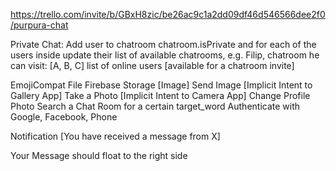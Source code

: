 https://trello.com/invite/b/GBxH8zic/be26ac9c1a2dd09df46d546566dee2f0/purpura-chat

Private Chat:
Add user to chatroom
chatroom.isPrivate and for each of the users inside update their list of available chatrooms, e.g.
Filip, chatroom he can visit: [A, B, C]
list of online users [available for a chatroom invite]

EmojiCompat
File Firebase Storage [Image]
Send Image [Implicit Intent to Gallery App]
Take a Photo [Implicit Intent to Camera App]
Change Profile Photo
Search a Chat Room for a certain target_word
Authenticate with Google, Facebook, Phone

Notification [You have received a message from X]

Your Message should float to the right side